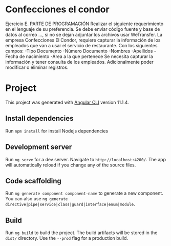 # Confecciones el condor

Ejercicio E. PARTE DE PROGRAMACIÓN
Realizar el siguiente requerimiento en el lenguaje de su preferencia. Se debe enviar código fuente y base de datos al correo ..., si no se dejan adjuntar los archivos usar WeTransfer.
La empresa Confecciones El Condor, requiere capturar la información de los empleados que van a usar el servicio de restaurante. Con los siguientes campos:
-Tipo Documento
-Número Documento
-Nombres
-Apellidos
-Fecha de nacimiento
-Área a la que pertenece
Se necesita capturar la información y tener consulta de los empleados. Adicionalmente poder modificar o eliminar registros.

# Project

This project was generated with [Angular CLI](https://github.com/angular/angular-cli) version 11.1.4.

## Install dependencies

Run `npm install` for install Nodejs dependencies

## Development server

Run `ng serve` for a dev server. Navigate to `http://localhost:4200/`. The app will automatically reload if you change any of the source files.

## Code scaffolding

Run `ng generate component component-name` to generate a new component. You can also use `ng generate directive|pipe|service|class|guard|interface|enum|module`.

## Build

Run `ng build` to build the project. The build artifacts will be stored in the `dist/` directory. Use the `--prod` flag for a production build.

